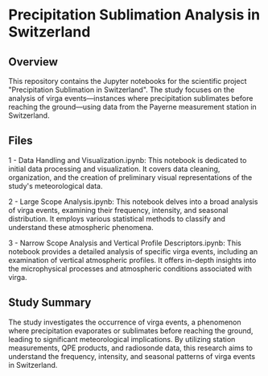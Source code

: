 # Precipitation Sublimation Analysis in Switzerland
## Overview
This repository contains the Jupyter notebooks for the scientific project "Precipitation Sublimation in Switzerland". The study focuses on the analysis of virga events—instances where precipitation sublimates before reaching the ground—using data from the Payerne measurement station in Switzerland.

## Files
1 - Data Handling and Visualization.ipynb: This notebook is dedicated to initial data processing and visualization. It covers data cleaning, organization, and the creation of preliminary visual representations of the study's meteorological data.

2 - Large Scope Analysis.ipynb: This notebook delves into a broad analysis of virga events, examining their frequency, intensity, and seasonal distribution. It employs various statistical methods to classify and understand these atmospheric phenomena.

3 - Narrow Scope Analysis and Vertical Profile Descriptors.ipynb: This notebook provides a detailed analysis of specific virga events, including an examination of vertical atmospheric profiles. It offers in-depth insights into the microphysical processes and atmospheric conditions associated with virga.

## Study Summary
The study investigates the occurrence of virga events, a phenomenon where precipitation evaporates or sublimates before reaching the ground, leading to significant meteorological implications. By utilizing station measurements, QPE products, and radiosonde data, this research aims to understand the frequency, intensity, and seasonal patterns of virga events in Switzerland.
